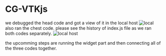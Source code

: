 # CG-VTKjs
we debugged the head code and got a view of it in the local host 
![local](https://user-images.githubusercontent.com/61358818/147505155-68b42a44-9210-416d-8c4d-a7ad182b198b.png)
also ran the chest code. please see the history of index.js file as we ran both codes separately.
![local host](https://user-images.githubusercontent.com/61358818/147504260-701a9b60-d97e-4caa-8c15-68244be92e3b.png)

the upcomming steps are running the widget part and then connecting all of the three codes together.

